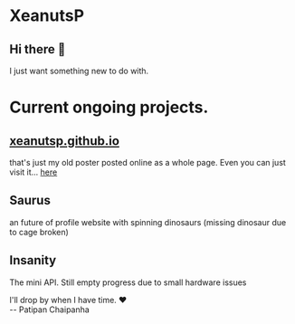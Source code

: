 # XeanutsP

## Hi there 👋

I just want something new to do with.

# Current ongoing projects.

## [xeanutsp.github.io](https://xeanutsp.github.io)

that's just my old poster posted online as a whole page. Even you can just visit it... [here](https://xeanutsp.github.io)

## Saurus

an future of profile website with spinning dinosaurs (missing dinosaur due to cage broken)

## Insanity

The mini API. Still empty progress due to small hardware issues
<!--
**XeanutsP/XeanutsP** is a ✨ _special_ ✨ repository because its `README.md` (this file) appears on your GitHub profile.

Here are some ideas to get you started:

- 🔭 I’m currently working on ...
- 🌱 I’m currently learning ...
- 👯 I’m looking to collaborate on ...
- 🤔 I’m looking for help with ...
- 💬 Ask me about ...
- 📫 How to reach me: ...
- 😄 Pronouns: ...
- ⚡ Fun fact: ...
-->

I'll drop by when I have time. ❤️<br>
-- Patipan Chaipanha
